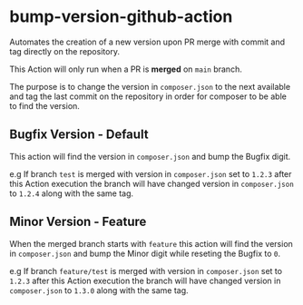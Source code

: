 # bump-version-github-action
Automates the creation of a new version upon PR merge with commit and tag directly on the repository.

This Action will only run when a PR is **merged** on `main` branch.

The purpose is to change the version in `composer.json` to the next available and tag the last commit on the repository in order for composer to be able to find the version.

## Bugfix Version - Default
This action will find the version in `composer.json` and bump the Bugfix digit.

e.g If branch `test` is merged with version in `composer.json` set to `1.2.3` after this Action execution the branch will have changed version in `composer.json` to `1.2.4` along with the same tag.


## Minor Version - Feature
When the merged branch starts with `feature` this action will find the version in `composer.json` and bump the Minor digit while reseting the Bugfix to `0`.

e.g If branch `feature/test` is merged with version in `composer.json` set to `1.2.3` after this Action execution the branch will have changed version in `composer.json` to `1.3.0` along with the same tag.
